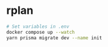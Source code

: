 # rplan

```bash
# Set variables in .env
docker compose up --watch
yarn prisma migrate dev --name init
```
